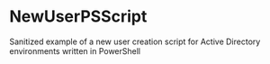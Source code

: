 # NewUserPSScript
Sanitized example of a new user creation script for Active Directory environments written in PowerShell

